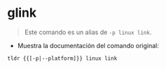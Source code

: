# glink

> Este comando es un alias de `-p linux link`.

- Muestra la documentación del comando original:

`tldr {{[-p|--platform]}} linux link`
